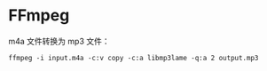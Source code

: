 # FFmpeg

m4a 文件转换为 mp3 文件：

```
ffmpeg -i input.m4a -c:v copy -c:a libmp3lame -q:a 2 output.mp3
```
